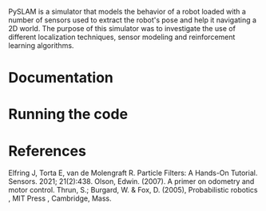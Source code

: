 
PySLAM is a simulator that models the behavior of a robot loaded with a number of sensors used to
extract the robot's pose and help it navigating a 2D world. The purpose of this simulator was to investigate
the use of different localization techniques, sensor modeling and reinforcement learning algorithms.


# Documentation



# Running the code



# References
Elfring J, Torta E, van de Molengraft R. Particle Filters: A Hands-On Tutorial. Sensors. 2021; 21(2):438.
Olson, Edwin. (2007). A primer on odometry and motor control. 
Thrun, S.; Burgard, W. & Fox, D. (2005), Probabilistic robotics , MIT Press , Cambridge, Mass. 